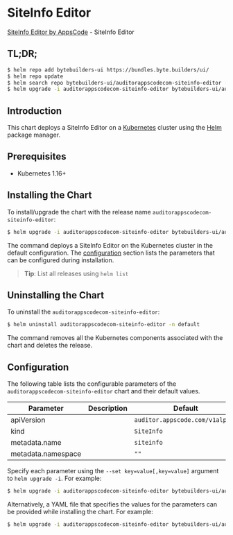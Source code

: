 # SiteInfo Editor

[SiteInfo Editor by AppsCode](https://byte.builders) - SiteInfo Editor

## TL;DR;

```bash
$ helm repo add bytebuilders-ui https://bundles.byte.builders/ui/
$ helm repo update
$ helm search repo bytebuilders-ui/auditorappscodecom-siteinfo-editor --version=v0.4.12
$ helm upgrade -i auditorappscodecom-siteinfo-editor bytebuilders-ui/auditorappscodecom-siteinfo-editor -n default --create-namespace --version=v0.4.12
```

## Introduction

This chart deploys a SiteInfo Editor on a [Kubernetes](http://kubernetes.io) cluster using the [Helm](https://helm.sh) package manager.

## Prerequisites

- Kubernetes 1.16+

## Installing the Chart

To install/upgrade the chart with the release name `auditorappscodecom-siteinfo-editor`:

```bash
$ helm upgrade -i auditorappscodecom-siteinfo-editor bytebuilders-ui/auditorappscodecom-siteinfo-editor -n default --create-namespace --version=v0.4.12
```

The command deploys a SiteInfo Editor on the Kubernetes cluster in the default configuration. The [configuration](#configuration) section lists the parameters that can be configured during installation.

> **Tip**: List all releases using `helm list`

## Uninstalling the Chart

To uninstall the `auditorappscodecom-siteinfo-editor`:

```bash
$ helm uninstall auditorappscodecom-siteinfo-editor -n default
```

The command removes all the Kubernetes components associated with the chart and deletes the release.

## Configuration

The following table lists the configurable parameters of the `auditorappscodecom-siteinfo-editor` chart and their default values.

|     Parameter      | Description |                  Default                   |
|--------------------|-------------|--------------------------------------------|
| apiVersion         |             | <code>auditor.appscode.com/v1alpha1</code> |
| kind               |             | <code>SiteInfo</code>                      |
| metadata.name      |             | <code>siteinfo</code>                      |
| metadata.namespace |             | <code>""</code>                            |


Specify each parameter using the `--set key=value[,key=value]` argument to `helm upgrade -i`. For example:

```bash
$ helm upgrade -i auditorappscodecom-siteinfo-editor bytebuilders-ui/auditorappscodecom-siteinfo-editor -n default --create-namespace --version=v0.4.12 --set apiVersion=auditor.appscode.com/v1alpha1
```

Alternatively, a YAML file that specifies the values for the parameters can be provided while
installing the chart. For example:

```bash
$ helm upgrade -i auditorappscodecom-siteinfo-editor bytebuilders-ui/auditorappscodecom-siteinfo-editor -n default --create-namespace --version=v0.4.12 --values values.yaml
```
